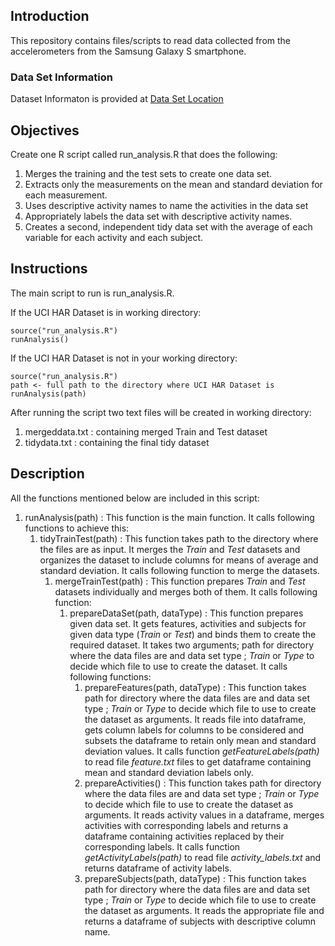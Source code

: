 ## Introduction
This repository contains files/scripts to read data collected from the accelerometers from the Samsung Galaxy S smartphone.  

### Data Set Information
Dataset Informaton is provided at [Data Set Location](http://archive.ics.uci.edu/ml/datasets/Human+Activity+Recognition+Using+Smartphones "Title") 

## Objectives
Create one R script called run_analysis.R that does the following: 

1. Merges the training and the test sets to create one data set.
2. Extracts only the measurements on the mean and standard deviation for each measurement. 
3. Uses descriptive activity names to name the activities in the data set
4. Appropriately labels the data set with descriptive activity names. 
5. Creates a second, independent tidy data set with the average of each variable for each activity and each subject.

## Instructions
The main script to run is run_analysis.R. 

If the UCI HAR Dataset is in working directory:
```{r}
source("run_analysis.R")
runAnalysis()
```
If the UCI HAR Dataset is not in your working directory:
```{r}
source("run_analysis.R")
path <- full path to the directory where UCI HAR Dataset is
runAnalysis(path)
```
After running the script two text files will be created in working directory:

1. mergeddata.txt : containing merged Train and Test dataset
2. tidydata.txt : containing the final tidy dataset

## Description

All the functions mentioned below are included in this script:

1. runAnalysis(path) : This function is the main function.  It calls following functions to achieve this:
    1. tidyTrainTest(path) : This function takes path to the directory where the files are as input.  It merges the *Train* and *Test* datasets and organizes the dataset to include columns for means of average and standard deviation.  It calls following function to merge the datasets.
        1. mergeTrainTest(path) : This function prepares *Train* and *Test* datasets individually and merges both of them.  It calls following function:
            1. prepareDataSet(path, dataType) : This function prepares given data set.  It gets features, activities and subjects for given data type (*Train* or *Test*) and binds them to create the required dataset.  It takes two arguments; path for directory where the data files are and data set type ; *Train* or *Type* to decide which file to use to create the dataset.  It calls following functions:
                1. prepareFeatures(path, dataType) : This function takes path for directory where the data files are and data set type ; *Train* or *Type* to decide which file to use to create the dataset as arguments.  It reads file into dataframe, gets column labels for columns to be considered and subsets the dataframe to retain only mean and standard deviation values.  It calls function *getFeatureLabels(path)* to read file *feature.txt* files to get dataframe containing mean and standard deviation labels only.
                2. prepareActivities() : This function takes path for directory where the data files are and data set type ; *Train* or *Type* to decide which file to use to create the dataset as arguments. It reads activity values in a dataframe, merges activities with corresponding labels and returns a dataframe containing activities replaced by their corresponding labels.  It calls function *getActivityLabels(path)* to read file *activity_labels.txt* and returns dataframe of activity labels.
                3. prepareSubjects(path, dataType) : This function takes path for directory where the data files are and data set type ; *Train* or *Type* to decide which file to use to create the dataset as arguments.  It reads the appropriate file and returns a dataframe of subjects with descriptive column name.

